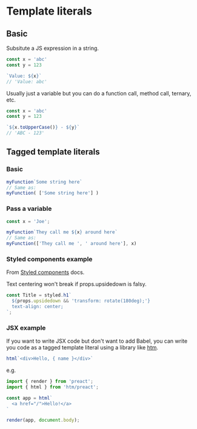 # Template literals


## Basic

Subsitute a JS expression in a string. 

```javascript
const x = 'abc'
const y = 123

`Value: ${x}`
// 'Value: abc'
```


Usually just a variable but you can do a function call, method call, ternary, etc.

```javascript
const x = 'abc'
const y = 123

`${x.toUpperCase()} - ${y}`
// 'ABC - 123'
```


## Tagged template literals

### Basic

```javascript
myFunction`Some string here`
// Same as:
myFunction( ['Some string here'] )
```

### Pass a variable

```javascript
const x = 'Joe';

myFunction`They call me ${x} around here`
// Same as:
myFunction(['They call me ', ' around here'], x)
```

### Styled components example

From [Styled components](https://styled-components.com/docs/advanced#tagged-template-literals) docs.

 Text centering won't break if props.upsidedown is falsy.

```javascript
const Title = styled.h1`
  ${props.upsidedown && 'transform: rotate(180deg);'}
  text-align: center;
`;
```

### JSX example

If you want to write JSX code but don't want to add Babel, you can write you code as a tagged template literal using a library like [htm](https://www.npmjs.com/package/htm).

```javascript
html`<div>Hello, { name }</div>`
```

e.g.

```javascript
import { render } from 'preact';
import { html } from 'htm/preact';

const app = html`
  <a href="/">Hello!</a>
`

render(app, document.body);
```

